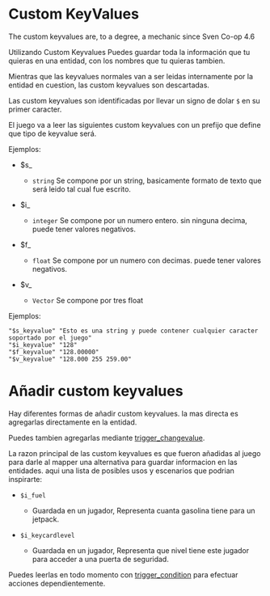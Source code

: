 # Custom KeyValues

The custom keyvalues are, to a degree, a mechanic since Sven Co-op 4.6

Utilizando Custom Keyvalues Puedes guardar toda la información que tu quieras en una entidad, con los nombres que tu quieras tambien.

Mientras que las keyvalues normales van a ser leidas internamente por la entidad en cuestion, las custom keyvalues son descartadas.

Las custom keyvalues son identificadas por llevar un signo de dolar ``$`` en su primer caracter. 

El juego va a leer las siguientes custom keyvalues con un prefijo que define que tipo de keyvalue será.

Ejemplos:

- $s_
	- ``string`` Se compone por un string, basicamente formato de texto que será leido tal cual fue escrito.

- $i_
	- ``integer`` Se compone por un numero entero. sin ninguna decima, puede tener valores negativos.

- $f_
	- ``float`` Se compone por un numero con decimas. puede tener valores negativos.
	
- $v_
	- ``Vector`` Se compone por tres float

Ejemplos:
```angelscript
"$s_keyvalue" "Esto es una string y puede contener cualquier caracter soportado por el juego"
"$i_keyvalue" "128"
"$f_keyvalue" "128.00000"
"$v_keyvalue" "128.000 255 259.00"
```

# Añadir custom keyvalues

Hay diferentes formas de añadir custom keyvalues. la mas directa es agregarlas directamente en la entidad.

Puedes tambien agregarlas mediante [trigger_changevalue](trigger_changevalue_english.md).

La razon principal de las custom keyvalues es que fueron añadidas al juego para darle al mapper una alternativa para guardar informacion en las entidades. aqui una lista de posibles usos y escenarios que podrian inspirarte:

- ``$i_fuel``
	- Guardada en un jugador, Representa cuanta gasolina tiene para un jetpack.
	
- ``$i_keycardlevel``
	- Guardada en un jugador, Representa que nivel tiene este jugador para acceder a una puerta de seguridad.

Puedes leerlas en todo momento con [trigger_condition](trigger_condition_english.md) para efectuar acciones dependientemente.
